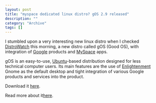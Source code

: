 ```yaml
--- 
layout: post 
title: "myspace dedicated linux distro? gOS 2.9 released"
description: ""
category: "Archive"
tags: []
---  
```

I stumbled upon a very interesting new linux distro when I checked <a href="http://www.distrowatch.com">DistroWatch</a> this morning, a new distro called gOS (Good OS), with integration of <a href="http://www.google.com">Google</a> products and <a href="http://www.myspace.com">MySpace</a> apps.


gOS is an easy-to-use, <a href="http://www.ubuntu.com">Ubuntu</a>-based distribution designed for less technical computer users. Its main features are the use of <span class="strike"><a href="http://www.enlightenment.org/" >Enlightenment</a></span> Gnome as the default desktop and tight integration of various Google products and services into the product.


Download it <a href="http://dev.thinkgos.com/downloads">here</a>.

Read more about it<a href="http://www.thinkgos.com/">here</a>.
